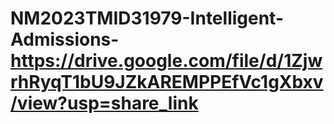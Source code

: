 # NM2023TMID31979-Intelligent-Admissions-https://drive.google.com/file/d/1ZjwrhRyqT1bU9JZkAREMPPEfVc1gXbxv/view?usp=share_link
